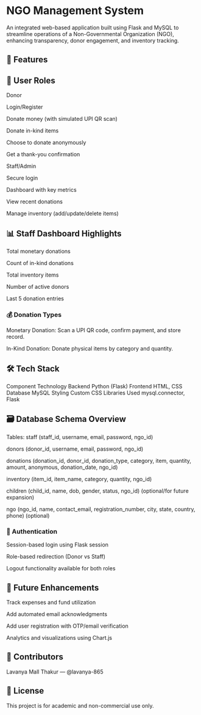 # NGO Management System
An integrated web-based application built using Flask and MySQL to streamline operations of a Non-Governmental Organization (NGO), enhancing transparency, donor engagement, and inventory tracking.

## 🚀 Features

## 👥 User Roles
Donor

Login/Register

Donate money (with simulated UPI QR scan)

Donate in-kind items

Choose to donate anonymously

Get a thank-you confirmation

Staff/Admin

Secure login

Dashboard with key metrics

View recent donations

Manage inventory (add/update/delete items)

## 📊 Staff Dashboard Highlights
Total monetary donations

Count of in-kind donations

Total inventory items

Number of active donors

Last 5 donation entries

### 💰 Donation Types
Monetary Donation: Scan a UPI QR code, confirm payment, and store record.

In-Kind Donation: Donate physical items by category and quantity.

## 🛠️ Tech Stack
Component	Technology
Backend	Python (Flask)
Frontend	HTML, CSS
Database	MySQL
Styling	Custom CSS
Libraries Used	mysql.connector, Flask

## 🗃️ Database Schema Overview
Tables:
staff (staff_id, username, email, password, ngo_id)

donors (donor_id, username, email, password, ngo_id)

donations (donation_id, donor_id, donation_type, category, item, quantity, amount, anonymous, donation_date, ngo_id)

inventory (item_id, item_name, category, quantity, ngo_id)

children (child_id, name, dob, gender, status, ngo_id) (optional/for future expansion)

ngo (ngo_id, name, contact_email, registration_number, city, state, country, phone) (optional)

### 🔐 Authentication
Session-based login using Flask session

Role-based redirection (Donor vs Staff)

Logout functionality available for both roles


## 📌 Future Enhancements
Track expenses and fund utilization

Add automated email acknowledgments

Add user registration with OTP/email verification

Analytics and visualizations using Chart.js

## 🙌 Contributors
Lavanya Mall Thakur — @lavanya-865

## 📃 License
This project is for academic and non-commercial use only.
